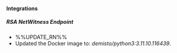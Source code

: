 
#### Integrations

##### RSA NetWitness Endpoint

- %%UPDATE_RN%%
- Updated the Docker image to: *demisto/python3:3.11.10.116439*.
